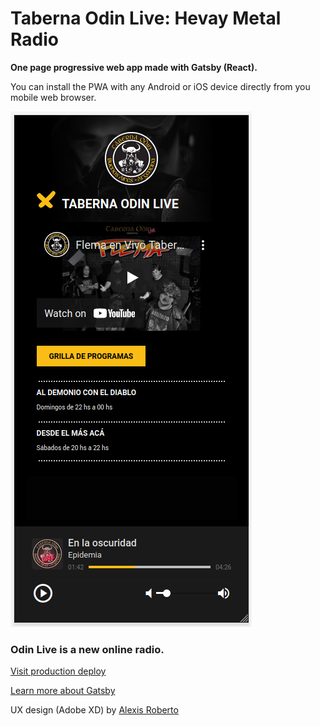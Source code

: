 # Taberna Odin Live: Hevay Metal Radio

**One page progressive web app made with Gatsby (React).**

You can install the PWA with any Android or iOS device directly from you mobile web browser.

![snapshot of the web app](./src/images/snapshot.png)

### Odin Live is a new online radio.

[Visit production deploy](https://tabernaodinlive.com)

[Learn more about Gatsby](https://www.gatsbyjs.com/)

UX design (Adobe XD) by [Alexis Roberto](https://www.linkedin.com/in/pabloaroberto/)